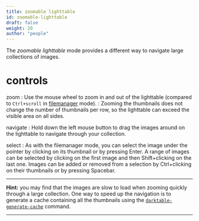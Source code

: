 ```yaml
---
title: zoomable lighttable
id: zoomable-lighttable
draft: false
weight: 20
author: "people"
---
```


The _zoomable lighttable_ mode provides a different way to navigate large collections of images. 

# controls

zoom
: Use the mouse wheel to zoom in and out of the lighttable (compared to `Ctrl+scroll` in [filemanager](./filemanager.md) mode).
: Zooming the thumbnails does not change the number of thumbnails per row, so the lighttable can exceed the visible area on all sides.

navigate
: Hold down the left mouse button to drag the images around on the lighttable to navigate through your collection.

select
: As with the filemanager mode, you can select the image under the pointer by clicking on its thumbnail or by pressing Enter. A range of images can be selected by clicking on the first image and then Shift+clicking on the last one. Images can be added or removed from a selection by Ctrl+clicking on their thumbnails or by pressing Spacebar.

---

**Hint:** you may find that the images are slow to load when zooming quickly through a large collection. One way to speed up the navigation is to generate a cache containing all the thumbnails using the [`darktable-generate-cache`](../../special-topics/program-invocation/darktable-generate-cache.md) command.

---

